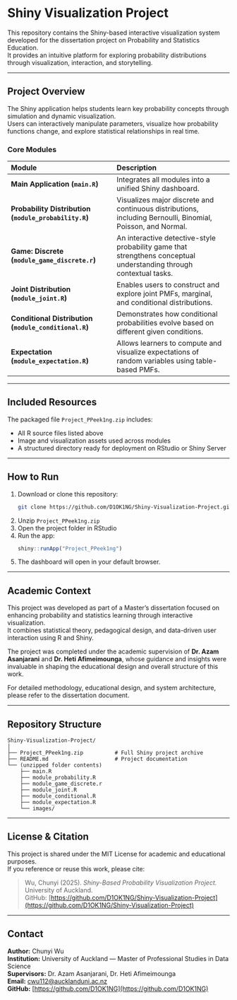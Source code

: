 # Shiny Visualization Project

This repository contains the Shiny-based interactive visualization system developed for the dissertation project on Probability and Statistics Education.  
It provides an intuitive platform for exploring probability distributions through visualization, interaction, and storytelling.

---

## Project Overview

The Shiny application helps students learn key probability concepts through simulation and dynamic visualization.  
Users can interactively manipulate parameters, visualize how probability functions change, and explore statistical relationships in real time.

### Core Modules

| Module | Description |
|:--------|:-------------|
| **Main Application (`main.R`)** | Integrates all modules into a unified Shiny dashboard. |
| **Probability Distribution (`module_probability.R`)** | Visualizes major discrete and continuous distributions, including Bernoulli, Binomial, Poisson, and Normal. |
| **Game: Discrete (`module_game_discrete.r`)** | An interactive detective-style probability game that strengthens conceptual understanding through contextual tasks. |
| **Joint Distribution (`module_joint.R`)** | Enables users to construct and explore joint PMFs, marginal, and conditional distributions. |
| **Conditional Distribution (`module_conditional.R`)** | Demonstrates how conditional probabilities evolve based on different given conditions. |
| **Expectation (`module_expectation.R`)** | Allows learners to compute and visualize expectations of random variables using table-based PMFs. |

---

## Included Resources

The packaged file `Project_PPeek1ng.zip` includes:
- All R source files listed above  
- Image and visualization assets used across modules  
- A structured directory ready for deployment on RStudio or Shiny Server

---

## How to Run

1. Download or clone this repository:
   ```bash
   git clone https://github.com/D1OK1NG/Shiny-Visualization-Project.git
   ```
2. Unzip `Project_PPeek1ng.zip`  
3. Open the project folder in RStudio  
4. Run the app:
   ```R
   shiny::runApp("Project_PPeek1ng")
   ```
5. The dashboard will open in your default browser.

---

## Academic Context

This project was developed as part of a Master’s dissertation focused on enhancing probability and statistics learning through interactive visualization.  
It combines statistical theory, pedagogical design, and data-driven user interaction using R and Shiny.

The project was completed under the academic supervision of **Dr. Azam Asanjarani** and **Dr. Heti Afimeimounga**, whose guidance and insights were invaluable in shaping the educational design and overall structure of this work.

For detailed methodology, educational design, and system architecture, please refer to the dissertation document.

---

## Repository Structure

```
Shiny-Visualization-Project/
│
├── Project_PPeek1ng.zip          # Full Shiny project archive
├── README.md                     # Project documentation
└── (unzipped folder contents)
    ├── main.R
    ├── module_probability.R
    ├── module_game_discrete.r
    ├── module_joint.R
    ├── module_conditional.R
    ├── module_expectation.R
    └── images/
```

---

## License & Citation

This project is shared under the MIT License for academic and educational purposes.  
If you reference or reuse this work, please cite:

> Wu, Chunyi (2025). *Shiny-Based Probability Visualization Project.* University of Auckland.  
> GitHub: [https://github.com/D1OK1NG/Shiny-Visualization-Project](https://github.com/D1OK1NG/Shiny-Visualization-Project)

---

## Contact

**Author:** Chunyi Wu  
**Institution:** University of Auckland — Master of Professional Studies in Data Science  
**Supervisors:** Dr. Azam Asanjarani, Dr. Heti Afimeimounga  
**Email:** cwu112@aucklanduni.ac.nz  
**GitHub:** [https://github.com/D1OK1NG](https://github.com/D1OK1NG)
